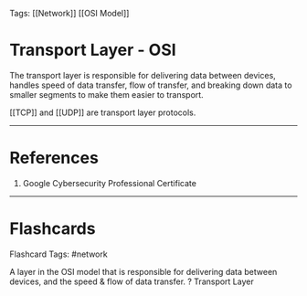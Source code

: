 Tags: [[Network]] [[OSI Model]]
# Transport Layer - OSI

The transport layer is responsible for delivering data between devices, handles speed of data transfer, flow of transfer, and breaking down data to smaller segments to make them easier to transport.

[[TCP]] and [[UDP]] are transport layer protocols.

---
# References

1. Google Cybersecurity Professional Certificate

---
# Flashcards

Flashcard Tags: #network 

A layer in the OSI model that is responsible for delivering data between devices, and the speed & flow of data transfer.
?
Transport Layer
<!--SR:!2024-05-11,7,250-->